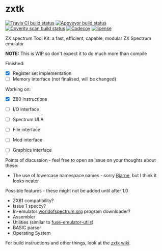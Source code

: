 # zxtk
[![Travis CI build status](https://api.travis-ci.org/icecream95/zxtk.svg?branch=master)](https://travis-ci.org/icecream95/zxtk) [![Appveyor build status](https://ci.appveyor.com/api/projects/status/github/icecream95/zxtk?branch=master&svg=true)](https://ci.appveyor.com/project/icecream95/zxtk) [![Coverity scan build status](https://scan.coverity.com/projects/12869/badge.svg)](https://scan.coverity.com/projects/icecream95-zxtk) [![Codecov](https://img.shields.io/codecov/c/github/icecream95/zxtk.svg)](https://codecov.io/gh/icecream95/zxtk) [![license](https://img.shields.io/github/license/icecream95/zxtk.svg)](https://github.com/icecream95/zxtk/blob/master/LICENSE)

ZX spectrum Tool Kit: a fast, efficient, capable, modular ZX Spectrum emulator

**NOTE:** This is WIP so don't expect it to do much more than compile

Finished:
 - [x] Register set implementation
 - [ ] Memory interface (not finalised, will be changed)

Working on:
 - [x] Z80 instructions
 - [ ] I/O interface
 - [ ] Spectrum ULA
 - [ ] File interface
 - [ ] Mod interface
 - [ ] Graphics interface


Points of discussion - feel free to open an issue on your thoughts about these:
 - The use of lowercase namespace names - sorry [Bjarne](http://www.stroustrup.com/), but I think it looks neater

Possible features - these might not be added until after 1.0
 - ZX81 compatibility?
 - Issue 1 speccy?
 - In-emulator [worldofspectrum.org](https://worldofspectrum.org) program downloader?
 - Assembler
 - Utilities (similar to [fuse-emulator-utils](https://sourceforge.net/p/fuse-emulator/fuse-utils/ci/master/tree/))
 - BASIC parser
 - Operating System

For build instructions and other things, look at the [zxtk wiki](https://github.com/icecream95/zxtk/wiki).
